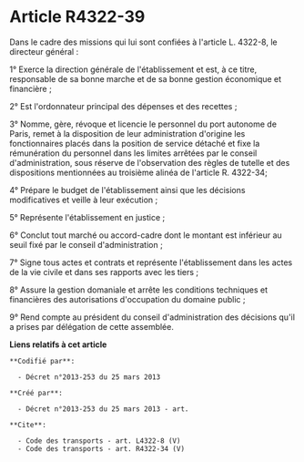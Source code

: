 # Article R4322-39

Dans le cadre des missions qui lui sont confiées à l'article L. 4322-8, le directeur général : 

1° Exerce la direction générale de l'établissement et est, à ce titre, responsable de sa bonne marche et de sa bonne gestion
économique et financière ; 

2° Est l'ordonnateur principal des dépenses et des recettes ; 

3° Nomme, gère, révoque et licencie le personnel du port autonome de Paris, remet à la disposition de leur administration
d'origine les fonctionnaires placés dans la position de service détaché et fixe la rémunération du personnel dans les limites
arrêtées par le conseil d'administration, sous réserve de l'observation des règles de tutelle et des dispositions mentionnées
au troisième alinéa de l'article R. 4322-34; 

4° Prépare le budget de l'établissement ainsi que les décisions modificatives et veille à leur exécution ; 

5° Représente l'établissement en justice ; 

6° Conclut tout marché ou accord-cadre dont le montant est inférieur au seuil fixé par le conseil d'administration ; 

7° Signe tous actes et contrats et représente l'établissement dans les actes de la vie civile et dans ses rapports avec les
tiers ; 

8° Assure la gestion domaniale et arrête les conditions techniques et financières des autorisations d'occupation du domaine
public ; 

9° Rend compte au président du conseil d'administration des décisions qu'il a prises par délégation de cette assemblée.

**Liens relatifs à cet article**

	**Codifié par**:

	  - Décret n°2013-253 du 25 mars 2013

	**Créé par**:

	  - Décret n°2013-253 du 25 mars 2013 - art.

	**Cite**:

	  - Code des transports - art. L4322-8 (V)
	  - Code des transports - art. R4322-34 (V)
